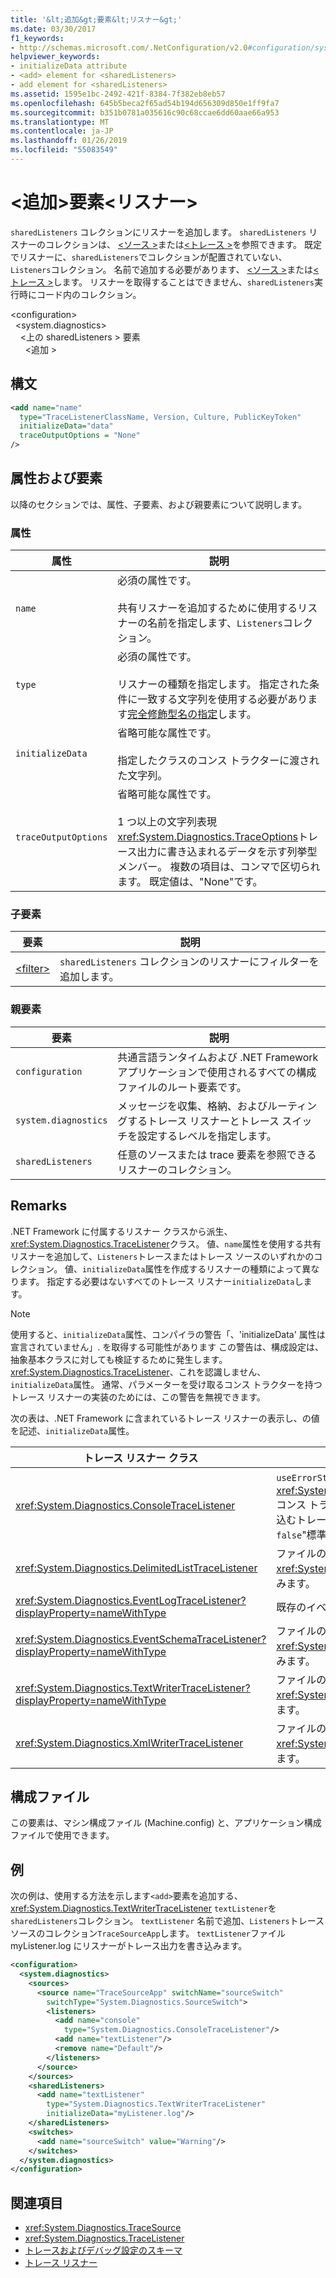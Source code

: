 ```yaml
---
title: '&lt;追加&gt;要素&lt;リスナー&gt;'
ms.date: 03/30/2017
f1_keywords:
- http://schemas.microsoft.com/.NetConfiguration/v2.0#configuration/system.diagnostics/sharedListeners/add
helpviewer_keywords:
- initializeData attribute
- <add> element for <sharedListeners>
- add element for <sharedListeners>
ms.assetid: 1595e1bc-2492-421f-8384-7f382eb8eb57
ms.openlocfilehash: 645b5beca2f65ad54b194d656309d850e1ff9fa7
ms.sourcegitcommit: b351b0781a035616c90c68ccae6dd60aae66a953
ms.translationtype: MT
ms.contentlocale: ja-JP
ms.lasthandoff: 01/26/2019
ms.locfileid: "55083549"
---
```

# <a name="ltaddgt-element-for-ltsharedlistenersgt"></a>&lt;追加&gt;要素&lt;リスナー&gt;
`sharedListeners` コレクションにリスナーを追加します。 `sharedListeners` リスナーのコレクションは、 [\<ソース >](../../../../../docs/framework/configure-apps/file-schema/trace-debug/source-element.md)または[\<トレース >](../../../../../docs/framework/configure-apps/file-schema/trace-debug/trace-element.md)を参照できます。  既定でリスナーに、`sharedListeners`でコレクションが配置されていない、`Listeners`コレクション。 名前で追加する必要があります、 [\<ソース >](../../../../../docs/framework/configure-apps/file-schema/trace-debug/source-element.md)または[\<トレース >](../../../../../docs/framework/configure-apps/file-schema/trace-debug/trace-element.md)します。 リスナーを取得することはできません、`sharedListeners`実行時にコード内のコレクション。  
  
 \<configuration>  
&nbsp;&nbsp;\<system.diagnostics>  
&nbsp;&nbsp;&nbsp;&nbsp;\<上の sharedListeners > 要素  
&nbsp;&nbsp;&nbsp;&nbsp;&nbsp;&nbsp;\<追加 >  
  
## <a name="syntax"></a>構文  
  
```xml  
<add name="name"   
  type="TraceListenerClassName, Version, Culture, PublicKeyToken"  
  initializeData="data"
  traceOutputOptions = "None"
/>  
```
  
## <a name="attributes-and-elements"></a>属性および要素  
 以降のセクションでは、属性、子要素、および親要素について説明します。  
  
### <a name="attributes"></a>属性  
  
|属性|説明|  
|---------------|-----------------|  
|`name`|必須の属性です。<br /><br /> 共有リスナーを追加するために使用するリスナーの名前を指定します、`Listeners`コレクション。|  
|`type`|必須の属性です。<br /><br /> リスナーの種類を指定します。 指定された条件に一致する文字列を使用する必要があります[完全修飾型名の指定](../../../../../docs/framework/reflection-and-codedom/specifying-fully-qualified-type-names.md)します。|  
|`initializeData`|省略可能な属性です。<br /><br /> 指定したクラスのコンス トラクターに渡された文字列。|  
|`traceOutputOptions`|省略可能な属性です。<br/><br/>1 つ以上の文字列表現<xref:System.Diagnostics.TraceOptions>トレース出力に書き込まれるデータを示す列挙型メンバー。 複数の項目は、コンマで区切られます。 既定値は、"None"です。|

### <a name="child-elements"></a>子要素  
  
|要素|説明|  
|-------------|-----------------|  
|[\<filter>](../../../../../docs/framework/configure-apps/file-schema/trace-debug/filter-element-for-add-for-sharedlisteners.md)|`sharedListeners` コレクションのリスナーにフィルターを追加します。|  
  
### <a name="parent-elements"></a>親要素  
  
|要素|説明|  
|-------------|-----------------|  
|`configuration`|共通言語ランタイムおよび .NET Framework アプリケーションで使用されるすべての構成ファイルのルート要素です。|  
|`system.diagnostics`|メッセージを収集、格納、およびルーティングするトレース リスナーとトレース スイッチを設定するレベルを指定します。|  
|`sharedListeners`|任意のソースまたは trace 要素を参照できるリスナーのコレクション。|  
  
## <a name="remarks"></a>Remarks  
 .NET Framework に付属するリスナー クラスから派生、<xref:System.Diagnostics.TraceListener>クラス。 値、`name`属性を使用する共有リスナーを追加して、`Listeners`トレースまたはトレース ソースのいずれかのコレクション。 値、`initializeData`属性を作成するリスナーの種類によって異なります。 指定する必要はないすべてのトレース リスナー`initializeData`します。  
  
> [!NOTE]
>  使用すると、`initializeData`属性、コンパイラの警告「、'initializeData' 属性は宣言されていません」. を取得する可能性があります この警告は、構成設定は、抽象基本クラスに対しても検証するために発生します。 <xref:System.Diagnostics.TraceListener>、これを認識しません、`initializeData`属性。 通常、パラメーターを受け取るコンス トラクターを持つトレース リスナーの実装のためには、この警告を無視できます。  
  
 次の表は、.NET Framework に含まれているトレース リスナーの表示し、の値を記述、`initializeData`属性。  
  
|トレース リスナー クラス|initializeData 属性値|  
|--------------------------|------------------------------------|  
|<xref:System.Diagnostics.ConsoleTraceListener>|`useErrorStream`値、<xref:System.Diagnostics.ConsoleTraceListener.%23ctor%2A>コンス トラクター。  設定、`initializeData`属性を"`true`「書き込むトレースとデバッグの出力を標準エラー ストリームに設定」`false`"標準出力ストリームに書き込む。|  
|<xref:System.Diagnostics.DelimitedListTraceListener>|ファイルの名前、<xref:System.Diagnostics.DelimitedListTraceListener>に書き込みます。|  
|<xref:System.Diagnostics.EventLogTraceListener?displayProperty=nameWithType>|既存のイベント ログ ソースの名前。|  
|<xref:System.Diagnostics.EventSchemaTraceListener?displayProperty=nameWithType>|ファイルの名前を<xref:System.Diagnostics.EventSchemaTraceListener>に書き込みます。|  
|<xref:System.Diagnostics.TextWriterTraceListener?displayProperty=nameWithType>|ファイルの名前を<xref:System.Diagnostics.TextWriterTraceListener>に書き込みます。|  
|<xref:System.Diagnostics.XmlWriterTraceListener>|ファイルの名前を<xref:System.Diagnostics.XmlWriterTraceListener>に書き込みます。|  
  
## <a name="configuration-file"></a>構成ファイル  
 この要素は、マシン構成ファイル (Machine.config) と、アプリケーション構成ファイルで使用できます。  
  
## <a name="example"></a>例  
 次の例は、使用する方法を示します`<add>`要素を追加する、 <xref:System.Diagnostics.TextWriterTraceListener> `textListener`を`sharedListeners`コレクション。   `textListener` 名前で追加、`Listeners`トレース ソースのコレクション`TraceSourceApp`します。 `textListener`ファイル myListener.log にリスナーがトレース出力を書き込みます。  
  
```xml  
<configuration>  
  <system.diagnostics>  
    <sources>  
      <source name="TraceSourceApp" switchName="sourceSwitch"   
        switchType="System.Diagnostics.SourceSwitch">  
        <listeners>  
          <add name="console"   
            type="System.Diagnostics.ConsoleTraceListener"/>  
          <add name="textListener"/>  
          <remove name="Default"/>  
        </listeners>  
      </source>  
    </sources>  
    <sharedListeners>  
      <add name="textListener"   
        type="System.Diagnostics.TextWriterTraceListener"   
        initializeData="myListener.log"/>  
    </sharedListeners>  
    <switches>  
      <add name="sourceSwitch" value="Warning"/>  
    </switches>  
  </system.diagnostics>  
</configuration>   
```  
  
## <a name="see-also"></a>関連項目
- <xref:System.Diagnostics.TraceSource>
- <xref:System.Diagnostics.TraceListener>
- [トレースおよびデバッグ設定のスキーマ](../../../../../docs/framework/configure-apps/file-schema/trace-debug/index.md)
- [トレース リスナー](../../../../../docs/framework/debug-trace-profile/trace-listeners.md)
